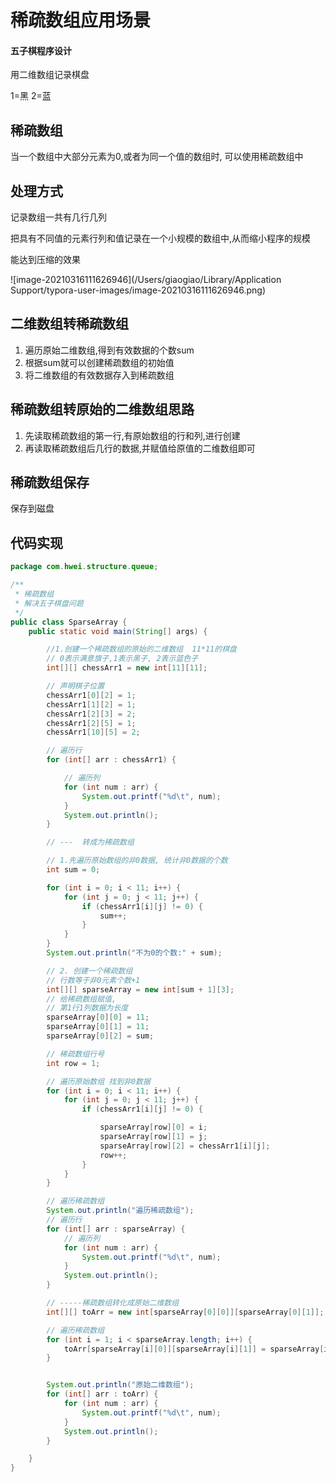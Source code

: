 # 稀疏数组应用场景

#### 五子棋程序设计

用二维数组记录棋盘

1=黑
2=蓝

## 稀疏数组

当一个数组中大部分元素为0,或者为同一个值的数组时, 可以使用稀疏数组中

## 处理方式

记录数组一共有几行几列

把具有不同值的元素行列和值记录在一个小规模的数组中,从而缩小程序的规模

能达到压缩的效果

![image-20210316111626946](/Users/giaogiao/Library/Application Support/typora-user-images/image-20210316111626946.png)

 

##  二维数组转稀疏数组

1. 遍历原始二维数组,得到有效数据的个数sum
2. 根据sum就可以创建稀疏数组的初始值
3. 将二维数组的有效数据存入到稀疏数组

## 稀疏数组转原始的二维数组思路

1. 先读取稀疏数组的第一行,有原始数组的行和列,进行创建
2. 再读取稀疏数组后几行的数据,并赋值给原值的二维数组即可

## 稀疏数组保存

保存到磁盘

## 代码实现



```java
package com.hwei.structure.queue;

/**
 * 稀疏数组
 * 解决五子棋盘问题
 */
public class SparseArray {
    public static void main(String[] args) {

        //1.创建一个稀疏数组的原始的二维数组  11*11的棋盘
        // 0表示满意旗子,1表示黑子, 2表示篮色子
        int[][] chessArr1 = new int[11][11];

        // 声明棋子位置
        chessArr1[0][2] = 1;
        chessArr1[1][2] = 1;
        chessArr1[2][3] = 2;
        chessArr1[2][5] = 1;
        chessArr1[10][5] = 2;

        // 遍历行
        for (int[] arr : chessArr1) {

            // 遍历列
            for (int num : arr) {
                System.out.printf("%d\t", num);
            }
            System.out.println();
        }

        // ---  转成为稀疏数组

        // 1.先遍历原始数组的非0数据, 统计非0数据的个数
        int sum = 0;

        for (int i = 0; i < 11; i++) {
            for (int j = 0; j < 11; j++) {
                if (chessArr1[i][j] != 0) {
                    sum++;
                }
            }
        }
        System.out.println("不为0的个数:" + sum);

        // 2. 创建一个稀疏数组
        // 行数等于非0元素个数+1
        int[][] sparseArray = new int[sum + 1][3];
        // 给稀疏数组赋值,
        // 第1行1列数据为长度
        sparseArray[0][0] = 11;
        sparseArray[0][1] = 11;
        sparseArray[0][2] = sum;

        // 稀疏数组行号
        int row = 1;

        // 遍历原始数组 找到非0数据
        for (int i = 0; i < 11; i++) {
            for (int j = 0; j < 11; j++) {
                if (chessArr1[i][j] != 0) {

                    sparseArray[row][0] = i;
                    sparseArray[row][1] = j;
                    sparseArray[row][2] = chessArr1[i][j];
                    row++;
                }
            }
        }

        // 遍历稀疏数组
        System.out.println("遍历稀疏数组");
        // 遍历行
        for (int[] arr : sparseArray) {
            // 遍历列
            for (int num : arr) {
                System.out.printf("%d\t", num);
            }
            System.out.println();
        }

        // -----稀疏数组转化成原始二维数组
        int[][] toArr = new int[sparseArray[0][0]][sparseArray[0][1]];

        // 遍历稀疏数组
        for (int i = 1; i < sparseArray.length; i++) {
            toArr[sparseArray[i][0]][sparseArray[i][1]] = sparseArray[i][2];
        }


        System.out.println("原始二维数组");
        for (int[] arr : toArr) {
            for (int num : arr) {
                System.out.printf("%d\t", num);
            }
            System.out.println();
        }

    }
}

```











